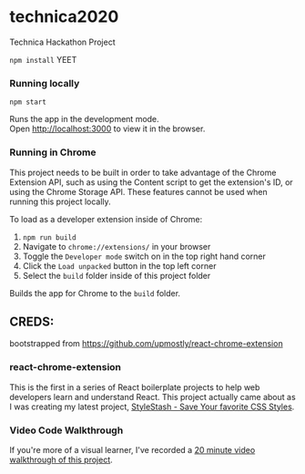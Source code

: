 # technica2020
Technica Hackathon Project

`npm install`
YEET

### Running locally

`npm start`

Runs the app in the development mode.<br>
Open [http://localhost:3000](http://localhost:3000) to view it in the browser.

### Running in Chrome

This project needs to be built in order to take advantage of the Chrome Extension API, such as using the Content script to get the extension's ID, or using the Chrome Storage API. These features cannot be used when running this project locally.

To load as a developer extension inside of Chrome:

1. `npm run build` <br>
2. Navigate to `chrome://extensions/` in your browser <br>
3. Toggle the `Developer mode` switch on in the top right hand corner <br>
4. Click the `Load unpacked` button in the top left corner <br>
5. Select the `build` folder inside of this project folder <br>

Builds the app for Chrome to the `build` folder.<br>

## CREDS:

bootstrapped from https://github.com/upmostly/react-chrome-extension
### react-chrome-extension

This is the first in a series of React boilerplate projects to help web developers learn and understand React. This project actually came about as I was creating my latest project, [StyleStash - Save Your favorite CSS Styles](https://stylestash.dev).

### Video Code Walkthrough

If you're more of a visual learner, I've recorded a [20 minute video walkthrough of this project](https://www.youtube.com/watch?v=4x0lQu1TOCQ).
